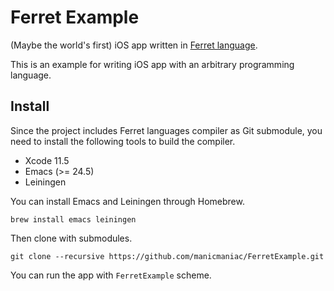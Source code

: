 Ferret Example
==============

(Maybe the world's first) iOS app written in [Ferret language](https://ferret-lang.org).

This is an example for writing iOS app with an arbitrary programming language.

Install
-------

Since the project includes Ferret languages compiler as Git submodule, you need to install the following tools to build the compiler.

- Xcode 11.5
- Emacs (>= 24.5)
- Leiningen

You can install Emacs and Leiningen through Homebrew.

    brew install emacs leiningen

Then clone with submodules.

    git clone --recursive https://github.com/manicmaniac/FerretExample.git


You can run the app with `FerretExample` scheme.
